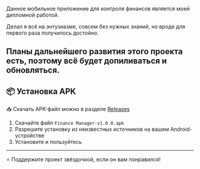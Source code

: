 Данное мобильное приложение для контроля финансов является моей дипломной работой.

Делал я всё на энтузиазме, совсем без нужных знаний, но вроде для первого раза получилось достойно.

Планы дальнейшего развития этого проекта есть, поэтому всё будет допиливаться и обновляться.
---
## 📦 Установка APK

📥 Скачать APK-файл можно в разделе [Releases](https://github.com/serejka-macros/Finance-Manager/releases)

1. Скачайте файл `Finance Manager-v1.0.0.apk`
2. Разрешите установку из неизвестных источников на вашем Android-устройстве
3. Установите и пользуйтесь
---
⭐️ Поддержите проект звёздочкой, если он вам понравился!

